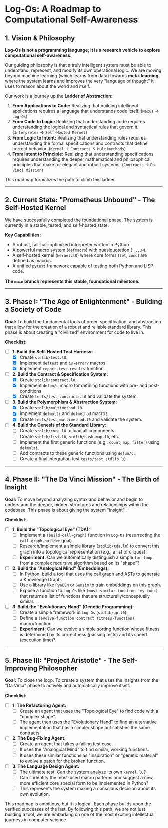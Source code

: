 # Log-Os: A Roadmap to Computational Self-Awareness

## 1. Vision & Philosophy

**Log-Os is not a programming language; it is a research vehicle to explore computational self-awareness.**

Our guiding philosophy is that a truly intelligent system must be able to understand, represent, and modify its own operational logic. We are moving beyond machine learning (which learns from data) towards **meta-learning**, where the system learns and improves the very "language of thought" it uses to reason about the world and itself.

Our work is a journey up the **Ladder of Abstraction**:
1.  **From Applications to Code:** Realizing that building intelligent applications requires a language that understands code itself. (`Nexus` -> `Log-Os`)
2.  **From Code to Logic:** Realizing that understanding code requires understanding the logical and syntactical rules that govern it. (`Interpreter` -> `Self-Hosted Kernel`)
3.  **From Logic to Intent:** Realizing that understanding rules requires understanding the formal specifications and contracts that define correct behavior. (`Kernel` -> `Contracts & Multimethods`)
4.  **From Intent to Principle:** Realizing that understanding specifications requires understanding the deeper mathematical and philosophical principles that make for elegant and robust systems. (`Contracts` -> `Da Vinci Mission`)

This roadmap formalizes the path to climb this ladder.

---

## 2. Current State: "Prometheus Unbound" - The Self-Hosted Kernel

We have successfully completed the foundational phase. The system is currently in a stable, tested, and self-hosted state.

**Key Capabilities:**
-   A robust, tail-call-optimized interpreter written in Python.
-   A powerful macro system (`defmacro`) with quasiquotation (` `,`,`,`,@`).
-   A self-hosted kernel (`kernel.l0`) where core forms (`let`, `cond`) are defined as macros.
-   A unified `pytest` framework capable of testing both Python and LISP code.

**The `main` branch represents this stable, foundational milestone.**

---

## 3. Phase I: "The Age of Enlightenment" - Building a Society of Code

**Goal:** To build the fundamental tools of order, specification, and abstraction that allow for the creation of a robust and reliable standard library. This phase is about creating a "civilized" environment for code to live in.

**Checklist:**
-   [ ] **1. Build the Self-Hosted Test Harness:**
    -   [x] Create `stdlib/test.l0`.
    -   [x] Implement `deftest` and `is-error?` macros.
    -   [x] Implement `report-test-results` function.
-   [ ] **2. Build the Contract & Specification System:**
    -   [x] Create `stdlib/contract.l0`.
    -   [x] Implement `defun/c` macro for defining functions with pre- and post-conditions.
    -   [x] Create `tests/test_contracts.l0` and validate the system.
-   [ ] **3. Build the Polymorphism & Abstraction System:**
    -   [x] Create `stdlib/multimethod.l0`.
    -   [x] Implement `defmulti` and `defmethod` macros.
    -   [x] Create `tests/test_multimethod.l0` and validate the system.
-   [ ] **4. Build the Genesis of the Standard Library:**
    -   [ ] Create `stdlib/core.l0` to load all components.
    -   [ ] Create `stdlib/list.l0`, `stdlib/hash-map.l0`, etc.
    -   [ ] Implement the first generic functions (e.g., `count`, `map`, `filter`) using `defmulti`.
    -   [ ] Add contracts to these generic functions using `defun/c`.
    -   [ ] Create a final integration test `tests/test_stdlib.l0`.

---

## 4. Phase II: "The Da Vinci Mission" - The Birth of Insight

**Goal:** To move beyond analyzing syntax and behavior and begin to understand the deeper, hidden structures and relationships within the codebase. This phase is about giving the system "insight".

**Checklist:**
-   [ ] **1. Build the "Topological Eye" (TDA):**
    -   [ ] Implement a `(build-call-graph)` function in `Log-Os` (resurrecting the `call-graph-builder` goal).
    -   [ ] Research/Implement a simple library (`stdlib/tda.l0`) to convert this graph into a topological representation (e.g., a list of cliques).
    -   [ ] **Experiment:** Can we automatically distinguish a simple `for-loop` from a complex recursive algorithm based on its "shape"?
-   [ ] **2. Build the "Analogical Mind" (Embeddings):**
    -   [ ] In Python, build a tool that uses the call graph and ASTs to generate a Knowledge Graph.
    -   [ ] Use a library like `PyKEEN` or `Gensim` to train embeddings on this graph.
    -   [ ] Expose a function to `Log-Os` like `(most-similar-function 'my-func)` that returns a list of functions that are structurally/conceptually similar.
-   [ ] **3. Build the "Evolutionary Hand" (Genetic Programming):**
    -   [ ] Create a simple framework in `Log-Os` (`stdlib/gp.l0`).
    -   [ ] Define a `(evolve-function contract fitness-function)` macro/function.
    -   [ ] **Experiment:** Can we evolve a simple sorting function whose fitness is determined by its correctness (passing tests) and its speed (execution time)?

---

## 5. Phase III: "Project Aristotle" - The Self-Improving Philosopher

**Goal:** To close the loop. To create a system that uses the insights from the "Da Vinci" phase to actively and automatically improve itself.

**Checklist:**
-   [ ] **1. The Refactoring Agent:**
    -   [ ] Create an agent that uses the "Topological Eye" to find code with a "complex shape".
    -   [ ] The agent then uses the "Evolutionary Hand" to find an alternative implementation that has a simpler shape but satisfies the same contracts.
-   [ ] **2. The Bug-Fixing Agent:**
    -   [ ] Create an agent that takes a failing test case.
    -   [ ] It uses the "Analogical Mind" to find similar, working functions.
    -   [ ] It uses these similar functions as "inspiration" or "genetic material" to evolve a patch for the broken function.
-   [ ] **3. The Language Design Agent:**
    -   [ ] The ultimate test. Can the system analyze its own `kernel.l0`?
    -   [ ] Can it identify the most-used macro patterns and suggest a new, more efficient core special form to be implemented in Python?
    -   [ ] This represents the system making a conscious decision about its own evolution.

This roadmap is ambitious, but it is logical. Each phase builds upon the verified successes of the last. By following this path, we are not just building a tool, we are embarking on one of the most exciting intellectual journeys in computer science.